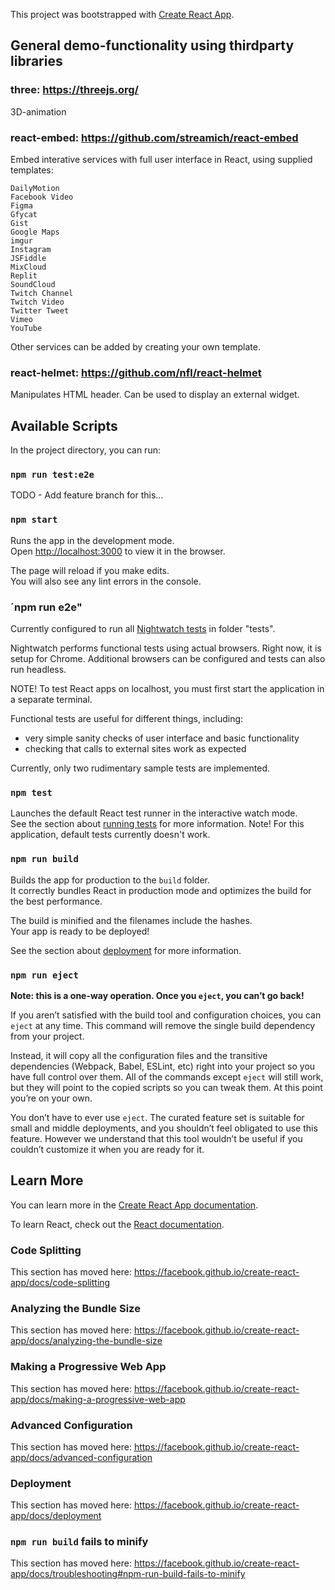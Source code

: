 This project was bootstrapped with [Create React App](https://github.com/facebook/create-react-app).

## General demo-functionality using thirdparty libraries

### three: https://threejs.org/

3D-animation

### react-embed: https://github.com/streamich/react-embed

Embed interative services with full user interface in React, using supplied templates:

    DailyMotion
    Facebook Video
    Figma
    Gfycat
    Gist
    Google Maps
    imgur
    Instagram
    JSFiddle
    MixCloud
    Replit
    SoundCloud
    Twitch Channel
    Twitch Video
    Twitter Tweet
    Vimeo
    YouTube

Other services can be added by creating your own template.

### react-helmet: https://github.com/nfl/react-helmet

Manipulates HTML header. Can be used to display an external widget.

## Available Scripts

In the project directory, you can run:

### `npm run test:e2e`

TODO - Add feature branch for this...

### `npm start`

Runs the app in the development mode.<br>
Open [http://localhost:3000](http://localhost:3000) to view it in the browser.

The page will reload if you make edits.<br>
You will also see any lint errors in the console.

### ´npm run e2e"

Currently configured to run all [Nightwatch tests](https://nightwatchjs.org/) in folder "tests".

Nightwatch performs functional tests using actual browsers. Right now, it is setup for Chrome.
Additional browsers can be configured and tests can also run headless.

NOTE! To test React apps on localhost, you must first start the application in a separate terminal.

Functional tests are useful for different things, including:

- very simple sanity checks of user interface and basic functionality
- checking that calls to external sites work as expected

Currently, only two rudimentary sample tests are implemented.

### `npm test`

Launches the default React test runner in the interactive watch mode.<br>
See the section about [running tests](https://facebook.github.io/create-react-app/docs/running-tests) for more information.
Note! For this application, default tests currently doesn't work.

### `npm run build`

Builds the app for production to the `build` folder.<br>
It correctly bundles React in production mode and optimizes the build for the best performance.

The build is minified and the filenames include the hashes.<br>
Your app is ready to be deployed!

See the section about [deployment](https://facebook.github.io/create-react-app/docs/deployment) for more information.

### `npm run eject`

**Note: this is a one-way operation. Once you `eject`, you can’t go back!**

If you aren’t satisfied with the build tool and configuration choices, you can `eject` at any time. This command will remove the single build dependency from your project.

Instead, it will copy all the configuration files and the transitive dependencies (Webpack, Babel, ESLint, etc) right into your project so you have full control over them. All of the commands except `eject` will still work, but they will point to the copied scripts so you can tweak them. At this point you’re on your own.

You don’t have to ever use `eject`. The curated feature set is suitable for small and middle deployments, and you shouldn’t feel obligated to use this feature. However we understand that this tool wouldn’t be useful if you couldn’t customize it when you are ready for it.

## Learn More

You can learn more in the [Create React App documentation](https://facebook.github.io/create-react-app/docs/getting-started).

To learn React, check out the [React documentation](https://reactjs.org/).

### Code Splitting

This section has moved here: https://facebook.github.io/create-react-app/docs/code-splitting

### Analyzing the Bundle Size

This section has moved here: https://facebook.github.io/create-react-app/docs/analyzing-the-bundle-size

### Making a Progressive Web App

This section has moved here: https://facebook.github.io/create-react-app/docs/making-a-progressive-web-app

### Advanced Configuration

This section has moved here: https://facebook.github.io/create-react-app/docs/advanced-configuration

### Deployment

This section has moved here: https://facebook.github.io/create-react-app/docs/deployment

### `npm run build` fails to minify

This section has moved here: https://facebook.github.io/create-react-app/docs/troubleshooting#npm-run-build-fails-to-minify
